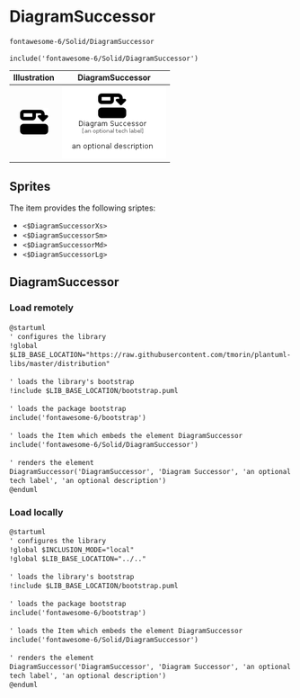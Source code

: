 # DiagramSuccessor


```text
fontawesome-6/Solid/DiagramSuccessor
```

```text
include('fontawesome-6/Solid/DiagramSuccessor')
```



| Illustration | DiagramSuccessor |
| :---: | :---: |
| ![illustration for Illustration](../../fontawesome-6/Solid/DiagramSuccessor.png) | ![illustration for DiagramSuccessor](../../fontawesome-6/Solid/DiagramSuccessor.Local.png) |



## Sprites
The item provides the following sriptes:

- `<$DiagramSuccessorXs>`
- `<$DiagramSuccessorSm>`
- `<$DiagramSuccessorMd>`
- `<$DiagramSuccessorLg>`





## DiagramSuccessor

### Load remotely
```plantuml
@startuml
' configures the library
!global $LIB_BASE_LOCATION="https://raw.githubusercontent.com/tmorin/plantuml-libs/master/distribution"

' loads the library's bootstrap
!include $LIB_BASE_LOCATION/bootstrap.puml

' loads the package bootstrap
include('fontawesome-6/bootstrap')

' loads the Item which embeds the element DiagramSuccessor
include('fontawesome-6/Solid/DiagramSuccessor')

' renders the element
DiagramSuccessor('DiagramSuccessor', 'Diagram Successor', 'an optional tech label', 'an optional description')
@enduml
```

### Load locally
```plantuml
@startuml
' configures the library
!global $INCLUSION_MODE="local"
!global $LIB_BASE_LOCATION="../.."

' loads the library's bootstrap
!include $LIB_BASE_LOCATION/bootstrap.puml

' loads the package bootstrap
include('fontawesome-6/bootstrap')

' loads the Item which embeds the element DiagramSuccessor
include('fontawesome-6/Solid/DiagramSuccessor')

' renders the element
DiagramSuccessor('DiagramSuccessor', 'Diagram Successor', 'an optional tech label', 'an optional description')
@enduml
```

